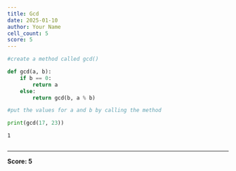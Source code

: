 ```yaml
---
title: Gcd
date: 2025-01-10
author: Your Name
cell_count: 5
score: 5
---
```


```python
#create a method called gcd()
```


```python
def gcd(a, b):
    if b == 0:  
        return a
    else:
        return gcd(b, a % b)
```


```python
#put the values for a and b by calling the method
```


```python
print(gcd(17, 23))
```

    1



```python

```


---
**Score: 5**

